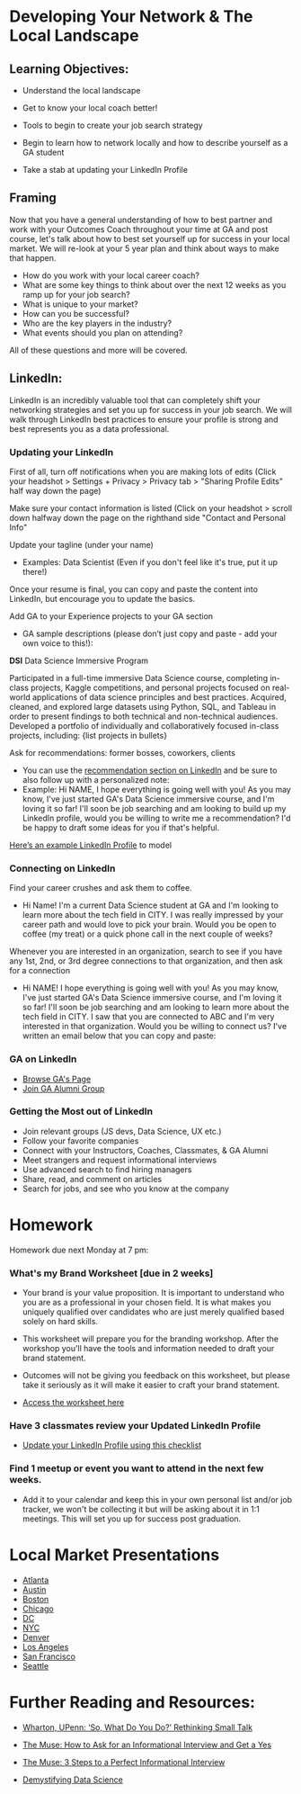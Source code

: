 
# Developing Your Network & The Local Landscape

## Learning Objectives:

* Understand the local landscape 

* Get to know your local coach better! 

* Tools to begin to create your job search strategy 

* Begin to learn how to network locally and how to describe yourself as a GA student 

* Take a stab at updating your LinkedIn Profile 

## Framing 
Now that you have a general understanding of how to best partner and work with your Outcomes Coach throughout your time at GA and post course, let's talk about how to best set yourself up for success in your local market. We will re-look at your 5 year plan and think about ways to make that happen. 

* How do you work with your local career coach? 
* What are some key things to think about over the next 12 weeks as you ramp up for your job search? 
* What is unique to your market? 
* How can you be successful? 
* Who are the key players in the industry? 
* What events should you plan on attending? 

All of these questions and more will be covered. 

## LinkedIn: 

LinkedIn is an incredibly valuable tool that can completely shift your networking strategies and set you up for success in your job search. We will walk through LinkedIn best practices to ensure your profile is strong and best represents you as a data professional. 


### Updating your LinkedIn 
First of all, turn off notifications when you are making lots of edits (Click your headshot > Settings + Privacy > Privacy tab > "Sharing Profile Edits" half way down the page)

Make sure your contact information is listed (Click on your headshot > scroll down halfway down the page on the righthand side "Contact and Personal Info" 

Update your tagline (under your name)
- Examples: Data Scientist (Even if you don't feel like it's true, put it up there!) 

Once your resume is final, you can copy and paste the content into LinkedIn, but encourage you to update the basics.

Add GA to your Experience projects to your GA section 
- GA sample descriptions (please don’t just copy and paste - add your own voice to this!):

**DSI**
Data Science Immersive Program

Participated in a full-time immersive Data Science course, completing in-class projects, Kaggle competitions, and personal projects focused on real-world applications of data science principles and best practices. Acquired, cleaned, and explored large datasets using Python, SQL, and Tableau in order to present findings to both technical and non-technical audiences. Developed a portfolio of individually and collaboratively focused in-class projects, including: {list projects in bullets}

Ask for recommendations: former bosses, coworkers, clients 
- You can use the [recommendation section on LinkedIn](https://www.linkedin.com/help/linkedin/answer/96/request-a-recommendation?lang=en) and be sure to also follow up with a personalized note: 
- Example: Hi NAME, I hope everything is going well with you! As you may know, I've just started GA's Data Science immersive course, and I'm loving it so far! I'll soon be job searching and am looking to build up my LinkedIn profile, would you be willing to write me a recommendation? I'd be happy to draft some ideas for you if that's helpful. 

[Here’s an example LinkedIn Profile](https://www.linkedin.com/in/christinemovius) to model

### Connecting on LinkedIn
Find your career crushes and ask them to coffee.
- Hi Name! I'm a current Data Science student at GA and I'm looking to learn more about the tech field in CITY. I was really impressed by your career path and would love to pick your brain. Would you be open to coffee (my treat) or a quick phone call in the next couple of weeks? 

Whenever you are interested in an organization, search to see if you have any 1st, 2nd, or 3rd degree connections to that organization, and then ask for a connection
- Hi NAME! I hope everything is going well with you! As you may know, I've just started GA's Data Science immersive course, and I'm loving it so far! I'll soon be job searching and am looking to learn more about the tech field in CITY. I saw that you are connected to ABC and I'm very interested in that organization. Would you be willing to connect us? I've written an email below that you can copy and paste: 

### GA on LinkedIn 
- [Browse GA's Page](https://www.linkedin.com/edu/alumni?id=150005&trk=edu-up-nav-menu-alumni) 
- [Join GA Alumni Group](https://www.linkedin.com/edu/alumni?id=150005&trk=edu-up-nav-menu-alumni) 

### Getting the Most out of LinkedIn
- Join relevant groups (JS devs, Data Science, UX etc.) 
- Follow your favorite companies 
- Connect with your Instructors, Coaches, Classmates, & GA Alumni
- Meet strangers and request informational interviews 
- Use advanced search to find hiring managers 
- Share, read, and comment on articles 
- Search for jobs, and see who you know at the company

# Homework
Homework due next Monday at 7 pm: 
### What's my Brand Worksheet [due in 2 weeks]

- Your brand is your value proposition. It is important to understand who you are as a professional in your chosen field. It is what makes you uniquely qualified over candidates who are just merely qualified based solely on hard skills. 

- This worksheet will prepare you for the branding workshop. After the workshop you'll have the tools and information needed to draft your brand statement. 

- Outcomes will not be giving you feedback on this worksheet, but please take it seriously as it will make it easier to craft your brand statement.

- [Access the worksheet here](https://docs.google.com/forms/d/e/1FAIpQLSc9PPBX7vEuNaHHfgWy9JwKGFTAiogpKN917wKmgcnKEGWA8w/viewform) 


### Have 3 classmates review your Updated LinkedIn Profile 

- [Update your LinkedIn Profile using this checklist](https://drive.google.com/file/d/1jBKyqnvVNXo2jdtFxD3YrnLW0WkgPEne/view) 

### Find 1 meetup or event you want to attend in the next few weeks. 

- Add it to your calendar and keep this in your own personal list and/or job tracker, we won't be collecting it but will be asking about it in 1:1 meetings. This will set you up for success post graduation.

# Local Market Presentations 

- [Atlanta](https://docs.google.com/presentation/d/1h8WOZ_kYwyN0lWkXMuPyx8ppLepdzRqhgczECv9aiUA/edit?usp=sharing)
- [Austin](https://drive.google.com/open?id=1sR-VoxH80vNvjGSjO8TXeqFY_LvYh3FK) 
- [Boston](https://drive.google.com/open?id=13tVLlJzetBF2qOotZYnK4cJyCWY9rk-J)
- [Chicago](https://drive.google.com/drive/folders/0B79n4qzQBXGkZkQ5M0pOZVhwOEE)
- [DC](https://drive.google.com/open?id=1cNx2C7UgDJWYIWvlWf9kjblAy9n78xWt)
- [NYC](https://docs.google.com/presentation/d/1ZHfUEONzNlev1rxO4YYabqUfZo-g0AgA8t7gHqEhrpk/edit?usp=sharing) 
- [Denver](https://drive.google.com/open?id=12Qvr_bq7j12JX9HoQKY1FOgYdupLdvW8)
- [Los Angeles](https://drive.google.com/drive/folders/0B2TA2w6EftvNeWJzaTJTbjNSLTQ)
- [San Francisco](https://drive.google.com/file/d/0B5K--i6yxjUjTEo2U1BiZDBkcWc/view)
- [Seattle](https://docs.google.com/presentation/d/1mo3YzZ1AhfggsHgHJPIYHjdsuhZ_ulN0CEiK8YjKPo8/)


# Further Reading and Resources: 
- [Wharton, UPenn: ‘So, What Do You Do?’ Rethinking Small Talk](http://knowledge.wharton.upenn.edu/article/so-what-do-you-do-rethinking-small-talk/?utm_source=Sailthru&utm_medium=email&utm_campaign=%2A%20New%20BOTW%20Template%2011/8/15&utm_term=Sunday%20-%20Best%20of%20The%20Web)

- [The Muse: How to Ask for an Informational Interview and Get a Yes](https://www.themuse.com/advice/how-to-ask-for-an-informational-interview-and-get-a-yes)

- [The Muse: 3 Steps to a Perfect Informational Interview](https://www.themuse.com/advice/3-steps-to-a-perfect-informational-interview)

- [Demystifying Data Science](https://datascopeanalytics.com/blog/demystifying-data-science/)
